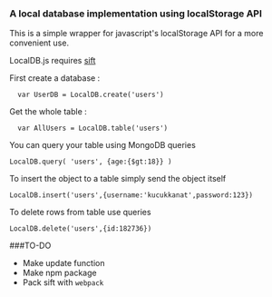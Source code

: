 ### A local database implementation using localStorage API
This is a simple wrapper for javascript's localStorage API for a more convenient use.

LocalDB.js requires [sift](http://github.com/kucukkanat/sift.js)

First create a database :
```
  var UserDB = LocalDB.create('users')
```
Get the whole table :
```
  var AllUsers = LocalDB.table('users')
```
You can query your table using MongoDB queries
```
LocalDB.query( 'users', {age:{$gt:18}} )
```
To insert the object to a table simply send the object itself
```
LocalDB.insert('users',{username:'kucukkanat',password:123})
```
To delete rows from table use queries
```
LocalDB.delete('users',{id:182736})
```

###TO-DO
* Make update function
* Make npm package
* Pack sift with `webpack`
